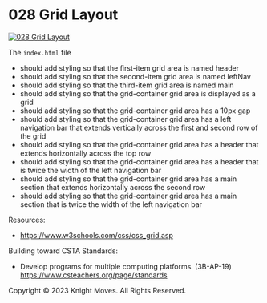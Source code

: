 # 028 Grid Layout

[![028 Grid Layout](https://img.youtube.com/vi/n42atYjFL6g/0.jpg)](https://www.youtube.com/watch?v=n42atYjFL6g)

The `index.html` file
- should add styling so that the first-item grid area is named header
- should add styling so that the second-item grid area is named leftNav
- should add styling so that the third-item grid area is named main
- should add styling so that the grid-container grid area is displayed as a grid
- should add styling so that the grid-container grid area has a 10px gap
- should add styling so that the grid-container grid area has a left navigation bar that extends vertically across the first and second row of the grid
- should add styling so that the grid-container grid area has a header that extends horizontally across the top row
- should add styling so that the grid-container grid area has a header that is twice the width of the left navigation bar
- should add styling so that the grid-container grid area has a main section that extends horizontally across the second row
- should add styling so that the grid-container grid area has a main section that is twice the width of the left navigation bar

Resources:
- https://www.w3schools.com/css/css_grid.asp

Building toward CSTA Standards:
- Develop programs for multiple computing platforms. (3B-AP-19) https://www.csteachers.org/page/standards


Copyright &copy; 2023 Knight Moves. All Rights Reserved.
